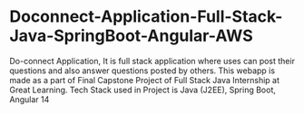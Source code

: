 # Doconnect-Application-Full-Stack-Java-SpringBoot-Angular-AWS
Do-connect Application, It is full stack application where uses can post their questions and also answer questions posted by others. This webapp is made as a part of Final Capstone Project of Full Stack Java Internship at Great Learning. Tech Stack used in Project is Java (J2EE), Spring Boot, Angular 14
